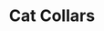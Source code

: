 ---
title: Cat Collars
price: 18.00
tags: ["cat-collars"]
description: Nice leash
size: Small
templateKey: product-page-layout
image: catty/cat-collars.jpg
customField: 
    name: Select Size
    values: [{name: 'Small', priceChange: 0},{name: 'medium', priceChange: 4.00},{name: 'large', priceChange: 8.00}]
---